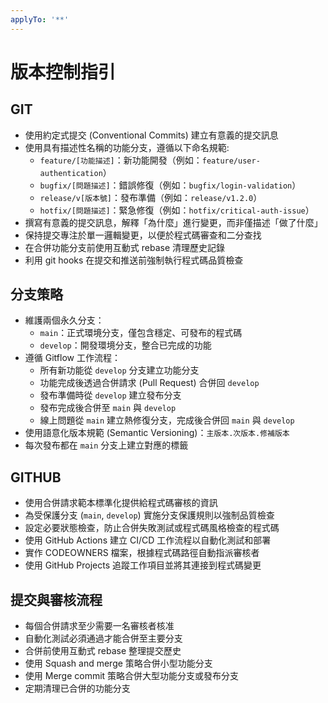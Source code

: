 ```yaml
---
applyTo: '**'
---
```


# 版本控制指引

## GIT

- 使用約定式提交 (Conventional Commits) 建立有意義的提交訊息
- 使用具有描述性名稱的功能分支，遵循以下命名規範:
  - `feature/[功能描述]`：新功能開發（例如：`feature/user-authentication`）
  - `bugfix/[問題描述]`：錯誤修復（例如：`bugfix/login-validation`）
  - `release/v[版本號]`：發布準備（例如：`release/v1.2.0`）
  - `hotfix/[問題描述]`：緊急修復（例如：`hotfix/critical-auth-issue`）
- 撰寫有意義的提交訊息，解釋「為什麼」進行變更，而非僅描述「做了什麼」
- 保持提交專注於單一邏輯變更，以便於程式碼審查和二分查找
- 在合併功能分支前使用互動式 rebase 清理歷史記錄
- 利用 git hooks 在提交和推送前強制執行程式碼品質檢查

## 分支策略

- 維護兩個永久分支：
  - `main`：正式環境分支，僅包含穩定、可發布的程式碼
  - `develop`：開發環境分支，整合已完成的功能
- 遵循 Gitflow 工作流程：
  - 所有新功能從 `develop` 分支建立功能分支
  - 功能完成後透過合併請求 (Pull Request) 合併回 `develop`
  - 發布準備時從 `develop` 建立發布分支
  - 發布完成後合併至 `main` 與 `develop`
  - 線上問題從 `main` 建立熱修復分支，完成後合併回 `main` 與 `develop`
- 使用語意化版本規範 (Semantic Versioning)：`主版本.次版本.修補版本`
- 每次發布都在 `main` 分支上建立對應的標籤

## GITHUB

- 使用合併請求範本標準化提供給程式碼審核的資訊
- 為受保護分支 (`main`, `develop`) 實施分支保護規則以強制品質檢查
- 設定必要狀態檢查，防止合併失敗測試或程式碼風格檢查的程式碼
- 使用 GitHub Actions 建立 CI/CD 工作流程以自動化測試和部署
- 實作 CODEOWNERS 檔案，根據程式碼路徑自動指派審核者
- 使用 GitHub Projects 追蹤工作項目並將其連接到程式碼變更

## 提交與審核流程

- 每個合併請求至少需要一名審核者核准
- 自動化測試必須通過才能合併至主要分支
- 合併前使用互動式 rebase 整理提交歷史
- 使用 Squash and merge 策略合併小型功能分支
- 使用 Merge commit 策略合併大型功能分支或發布分支
- 定期清理已合併的功能分支
